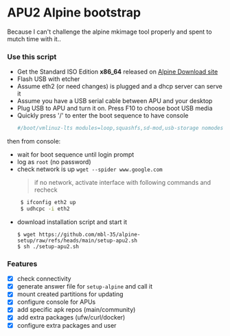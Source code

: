 # APU2 Alpine bootstrap

Because I can't challenge the alpine mkimage tool properly and spent to mutch time with it..

### Use this script
- Get the Standard ISO Edition **x86_64** released on [Alpine Download site](https://www.alpinelinux.org/downloads/)
- Flash USB with etcher
- Assume eth2 (or need changes) is plugged and a dhcp server can serve it
- Assume you have a USB serial cable between APU and your desktop
- Plug USB to APU and turn it on. Press F10 to choose boot USB media
- Quickly press '/' to enter the boot sequence to have console
  ```sh
  #/boot/vmlinuz-lts modules=loop,squashfs,sd-mod,usb-storage nomodeset console=ttyS0,115200 initrd=/boot/initramfs-lts
  ```

then from console:
- wait for boot sequence until login prompt
- log as `root` (no password)
- check network is up `wget --spider www.google.com`
  > if no network, activate interface with following commands and recheck
    ```sh
     $ ifconfig eth2 up
     $ udhcpc -i eth2
    ```
- download installation script and start it
  ```
  $ wget https://github.com/mbl-35/alpine-setup/raw/refs/heads/main/setup-apu2.sh
  $ sh ./setup-apu2.sh
  ```

### Features

- [x] check connectivity
- [x] generate answer file for `setup-alpine` and call it
- [x] mount created partitions for updating
- [x] configure console for APUs
- [x] add specific apk repos (main/community)
- [x] add extra packages (ufw/curl/docker)
- [x] configure extra packages and user
